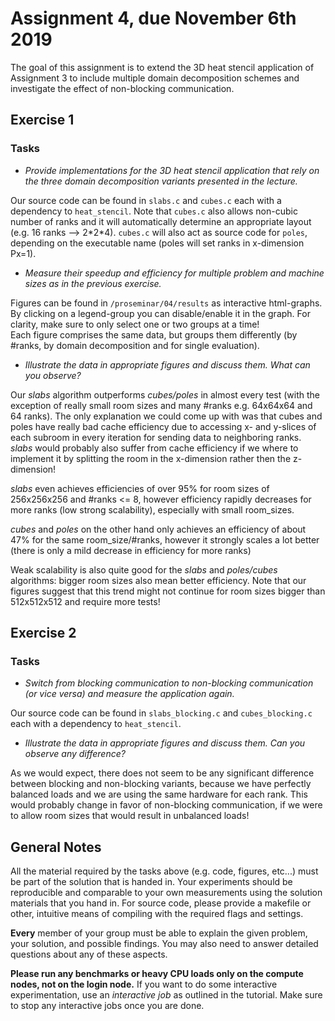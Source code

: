 # Assignment 4, due November 6th 2019

The goal of this assignment is to extend the 3D heat stencil application of Assignment 3 to include multiple domain decomposition schemes and investigate the effect of non-blocking communication.

## Exercise 1

### Tasks

- *Provide implementations for the 3D heat stencil application that rely on the three domain decomposition variants presented in the lecture.*

Our source code can be found in `slabs.c` and `cubes.c` each with a dependency to `heat_stencil`. Note that `cubes.c` also allows non-cubic number of ranks and it will automatically determine an appropriate layout (e.g. 16 ranks --> 2\*2\*4). `cubes.c` will also act as source code for `poles`, depending on the executable name (poles will set ranks in x-dimension Px=1). 

- *Measure their speedup and efficiency for multiple problem and machine sizes as in the previous exercise.*

Figures can be found in `/proseminar/04/results` as interactive html-graphs. By clicking on a legend-group you can disable/enable it in the graph. For clarity, make sure to only select one or two groups at a time! \
Each figure comprises the same data, but groups them differently (by #ranks, by domain decomposition and for single evaluation).

- *Illustrate the data in appropriate figures and discuss them. What can you observe?*

Our *slabs* algorithm outperforms *cubes/poles* in almost every test (with the exception of really small room sizes and many #ranks e.g. 64x64x64 and 64 ranks). The only explanation we could come up with was that cubes and poles have really bad cache efficiency due to accessing x- and y-slices of each subroom in every iteration for sending data to neighboring ranks. *slabs* would probably also suffer from cache efficiency if we where to implement it by splitting the room in the x-dimension rather then the z-dimension!

*slabs* even achieves efficiencies of over 95% for room sizes of 256x256x256 and #ranks <= 8, however efficiency rapidly decreases for more ranks (low strong scalability), especially with small room_sizes. 

*cubes* and *poles* on the other hand only achieves an efficiency of about 47% for the same room_size/#ranks, however it strongly scales a lot better (there is only a mild decrease in efficiency for more ranks)

Weak scalability is also quite good for the *slabs* and *poles/cubes* algorithms: bigger room sizes also mean better efficiency. Note that our figures suggest that this trend might not continue for room sizes bigger than 512x512x512 and require more tests!

## Exercise 2

### Tasks

- *Switch from blocking communication to non-blocking communication (or vice versa) and measure the application again.*

Our source code can be found in `slabs_blocking.c` and `cubes_blocking.c` each with a dependency to `heat_stencil`. 

- *Illustrate the data in appropriate figures and discuss them. Can you observe any difference?*

As we would expect, there does not seem to be any significant difference between blocking and non-blocking variants, because we have perfectly balanced loads and we are using the same hardware for each rank. This would probably change in favor of non-blocking communication, if we were to allow room sizes that would result in unbalanced loads!

## General Notes

All the material required by the tasks above (e.g. code, figures, etc...) must be part of the solution that is handed in. Your experiments should be reproducible and comparable to your own measurements using the solution materials that you hand in. For source code, please provide a makefile or other, intuitive means of compiling with the required flags and settings.

**Every** member of your group must be able to explain the given problem, your solution, and possible findings. You may also need to answer detailed questions about any of these aspects.

**Please run any benchmarks or heavy CPU loads only on the compute nodes, not on the login node.**
If you want to do some interactive experimentation, use an *interactive job* as outlined in the tutorial. Make sure to stop any interactive jobs once you are done.
